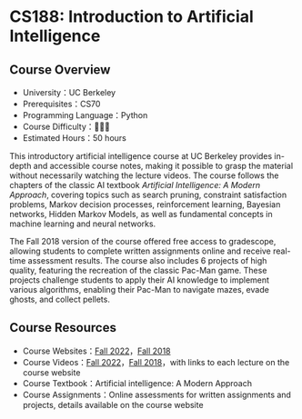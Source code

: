 # CS188: Introduction to Artificial Intelligence

## Course Overview

- University：UC Berkeley
- Prerequisites：CS70
- Programming Language：Python
- Course Difficulty：🌟🌟🌟
- Estimated Hours：50 hours

This introductory artificial intelligence course at UC Berkeley provides in-depth and accessible course notes, making it possible to grasp the material without necessarily watching the lecture videos. The course follows the chapters of the classic AI textbook *Artificial Intelligence: A Modern Approach*, covering topics such as search pruning, constraint satisfaction problems, Markov decision processes, reinforcement learning, Bayesian networks, Hidden Markov Models, as well as fundamental concepts in machine learning and neural networks.

The Fall 2018 version of the course offered free access to gradescope, allowing students to complete written assignments online and receive real-time assessment results. The course also includes 6 projects of high quality, featuring the recreation of the classic Pac-Man game. These projects challenge students to apply their AI knowledge to implement various algorithms, enabling their Pac-Man to navigate mazes, evade ghosts, and collect pellets.

## Course Resources

- Course Websites：[Fall 2022](https://inst.eecs.berkeley.edu/~cs188/fa22/)，[Fall 2018](https://inst.eecs.berkeley.edu/~cs188/fa18/index.html)
- Course Videos：[Fall 2022](https://inst.eecs.berkeley.edu/~cs188/fa22/)，[Fall 2018](https://inst.eecs.berkeley.edu/~cs188/fa18/index.html)，with links to each lecture on the course website
- Course Textbook：Artificial intelligence: A Modern Approach
- Course Assignments：Online assessments for written assignments and projects, details available on the course website
